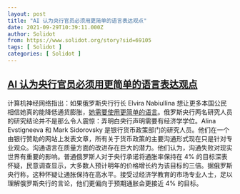 ```yaml
---
layout: post
title: "AI 认为央行官员必须用更简单的语言表达观点"
date: 2021-09-29T10:39:11.000Z
author: Solidot
from: https://www.solidot.org/story?sid=69105
tags: [ Solidot ]
categories: [ Solidot ]
---
```

<!--1632911951000-->
[AI 认为央行官员必须用更简单的语言表达观点](https://www.solidot.org/story?sid=69105)
------

<div>
计算机神经网络指出：如果俄罗斯央行行长 Elvira Nabiullina 想让更多本国公民相信她真的能降低通货膨胀，<a href="https://www.bloomberg.com/news/articles/2021-09-28/bank-of-russia-s-computer-says-officials-must-speak-more-simply" target="_blank">她需要使用更简单的语言</a>。俄罗斯央行两名研究人员的研究结论并不是那么令人震惊：弄明白央行声明需要有经济学学位。Alina Evstigneeva 和 Mark Sidorovsky 是银行货币政策部门的研究人员。他们在一个由银行赞助的网站上发表文章，所有关于货币政策的主要沟通形式现在只是针对专业观众。沟通语言在质量方面的改进存在巨大的潜力。他们认为，沟通失败对现实世界有重要的影响。普通俄罗斯人对于央行承诺将通胀率保持在 4% 的目标深表怀疑，民意调查显示，大多数人预计明年的价格增长约为该目标的三倍。据俄罗斯央行称，这种怀疑让通胀保持在高水平。接受过经济学教育的市场专业人士，足以理解俄罗斯央行的言论，他们更偏向于预期通胀会更接近 4% 的目标。
</div>
